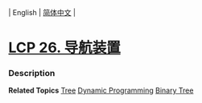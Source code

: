 | English | [简体中文](README.md) |

# [LCP 26. 导航装置](https://leetcode-cn.com/problems/hSRGyL)
 ### Description

**Related Topics**  [Tree](https://leetcode-cn.com/tag/tree) [Dynamic Programming](https://leetcode-cn.com/tag/dynamic-programming) [Binary Tree](https://leetcode-cn.com/tag/binary-tree) 
